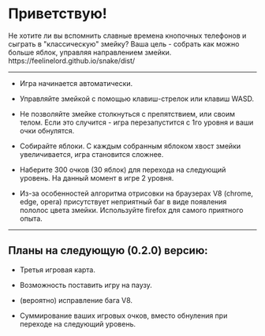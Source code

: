<h1> Приветствую! </h1> Не хотите ли вы вспомнить славные времена кнопочных телефонов и сыграть в "классическую" змейку?
Ваша цель - собрать как можно больше яблок, управляя направлением змейки. https://feelinelord.github.io/snake/dist/
<hr>

- Игра начинается автоматически.

- Управляйте змейкой с помощью клавиш-стрелок или клавиш WASD.

- Не позволяйте змейке столкнуться с препятствием, или своим телом. Если это случится - игра перезапустится с 1го уровня и ваши очки обнулятся. 

- Собирайте яблоки. С каждым собранным яблоком хвост змейки увеличивается, игра становится сложнее.

- Наберите 300 очков (30 яблок) для перехода на следующий уровень. На данный момент в игре 2 уровня.

- Из-за особенностей алгоритма отрисовки на браузерах V8 (chrome, edge, opera) присутствует неприятный баг в виде появления пололос цвета змейки. Используйте firefox для самого приятного опыта.

<hr>
<h2> Планы на следующую (0.2.0) версию: </h2>

- Третья игровая карта.

- Возможность поставить игру на паузу.

- (вероятно) исправление бага V8.

- Суммирование ваших игровых очков, вместо обнуления при переходе на следующий уровень.



